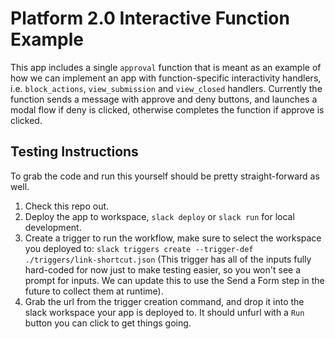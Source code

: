 # Platform 2.0 Interactive Function Example

This app includes a single `approval` function that is meant as an example of how we can implement an app with function-specific interactivity handlers, i.e. `block_actions`, `view_submission` and `view_closed` handlers. Currently the function sends a message with approve and deny buttons, and launches a modal flow if deny is clicked, otherwise completes the function if approve is clicked.

## Testing Instructions

To grab the code and run this yourself should be pretty straight-forward as well.

1. Check this repo out.
2. Deploy the app to workspace, `slack deploy` or `slack run` for local development.
3. Create a trigger to run the workflow, make sure to select the workspace you deployed to: `slack triggers create --trigger-def ./triggers/link-shortcut.json` (This trigger has all of the inputs fully hard-coded for now just to make testing easier, so you won't see a prompt for inputs. We can update this to use the Send a Form step in the future to collect them at runtime).
4. Grab the url from the trigger creation command, and drop it into the slack workspace your app is deployed to. It should unfurl with a `Run` button you can click to get things going.
